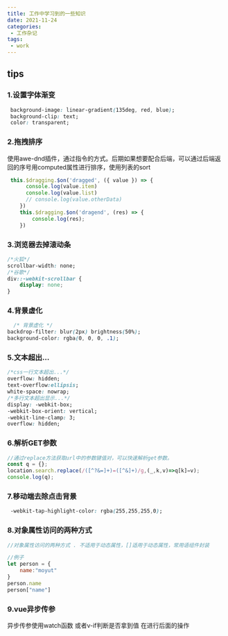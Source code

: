 ```yaml
---
title: 工作中学习到的一些知识
date: 2021-11-24
categories:
 - 工作杂记
tags:
 - work
---
```

## tips

### 1.设置字体渐变

```css
 background-image: linear-gradient(135deg, red, blue);
 background-clip: text;
 color: transparent;
```

### 2.拖拽排序

使用awe-dnd插件，通过指令的方式。后期如果想要配合后端，可以通过后端返回的序号用computed属性进行排序，使用列表的sort

```javascript
 this.$dragging.$on('dragged', ({ value }) => {
      console.log(value.item)
      console.log(value.list)
      // console.log(value.otherData)
    })
    this.$dragging.$on('dragend', (res) => {
        console.log(res);
    })
```



### 3.浏览器去掉滚动条

```css
/*火狐*/
scrollbar-width: none;
/*谷歌*/
div::-webkit-scrollbar {
    display: none;
}
```

### 4.背景虚化

```css
  /* 背景虚化 */
backdrop-filter: blur(2px) brightness(50%);
background-color: rgba(0, 0, 0, .1);
```

### 5.文本超出...

```css
/*css一行文本超出...*/ 
overflow: hidden;
text-overflow:ellipsis;
white-space: nowrap;
/*多行文本超出显示...*/
display: -webkit-box;
-webkit-box-orient: vertical;
-webkit-line-clamp: 3;
overflow: hidden;
```

### 6.解析GET参数

```javascript
//通过replace方法获取url中的参数键值对，可以快速解析get参数。
const q = {};
location.search.replace(/([^?&=]+)=([^&]+)/g,(_,k,v)=>q[k]=v);
console.log(q); 
```

### 7.移动端去除点击背景

 

```css
 -webkit-tap-highlight-color: rgba(255,255,255,0);
```

### 8.对象属性访问的两种方式

```javascript
//对象属性访问的两种方式 . 不适用于动态属性，[]适用于动态属性，常用语组件封装

//例子
let person = {
    name:"moyut"
}
person.name
person["name"]
```

### 9.vue异步传参

异步传参使用watch函数 或者v-if判断是否拿到值 在进行后面的操作
